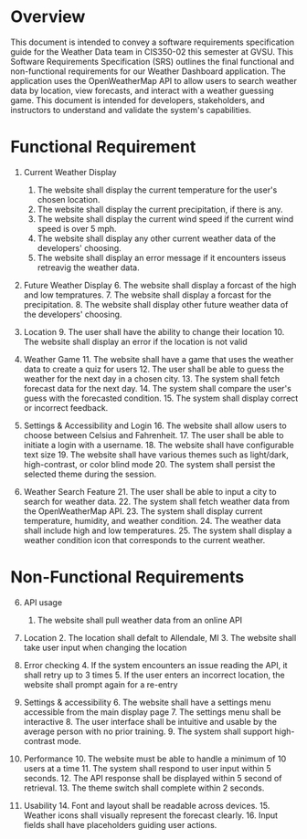 # Overview

This document is intended to convey a software requirements specification guide for the Weather Data team in CIS350-02 this semester at GVSU.
This Software Requirements Specification (SRS) outlines the final functional and non-functional requirements for our Weather Dashboard application. The application uses the OpenWeatherMap API to allow users to search weather data by location, view forecasts, and interact with a weather guessing game. This document is intended for developers, stakeholders, and instructors to understand and validate the system's capabilities.


# Functional Requirement

1. Current Weather Display
    1. The website shall display the current temperature for the user's chosen location.
    2. The website shall display the current precipitation, if there is any.
    3. The website shall display the current wind speed if the current wind speed is over 5 mph.
    4. The website shall display any other current weather data of the developers' choosing.
    5. The website shall display an error message if it encounters isseus retreavig the weather data.

2. Future Weather Display
    6. The website shall display a forcast of the high and low tempratures.
    7. The website shall display a forcast for the precipitation. 
    8. The website shall display other future weather data of the developers' choosing.

3. Location
    9. The user shall have the ability to change their location
    10. The website shall display an error if the location is not valid
  
4. Weather Game
    11. The website shall have a game that uses the weather data to create a quiz for users
    12. The user shall be able to guess the weather for the next day in a chosen city.
    13. The system shall fetch forecast data for the next day.
    14. The system shall compare the user's guess with the forecasted condition.
    15. The system shall display correct or incorrect feedback.
  
5. Settings & Accessibility and Login
    16. The website shall allow users to choose between Celsius and Fahrenheit.
    17. The user shall be able to initiate a login with a username.
    18. The website shall have configurable text size
    19. The website shall have various themes such as light/dark, high-contrast, or color blind mode
    20. The system shall persist the selected theme during the session.

6. Weather Search Feature
    21. The user shall be able to input a city to search for weather data.
    22. The system shall fetch weather data from the OpenWeatherMap API.
    23. The system shall display current temperature, humidity, and weather condition.
    24. The weather data shall include high and low temperatures.
    25. The system shall display a weather condition icon that corresponds to the current weather.


# Non-Functional Requirements

6. API usage
    1. The website shall pull weather data from an online API

7. Location
    2. The location shall defalt to Allendale, MI
    3. The website shall take user input when changing the location

8. Error checking
    4. If the system encounters an issue reading the API, it shall retry up to 3 times
    5. If the user enters an incorrect location, the website shall prompt again for a re-entry
  
9. Settings & accessibility 
    6. The website shall have a settings menu accessible from the main display page
    7. The settings menu shall be interactive
    8. The user interface shall be intuitive and usable by the average person with no prior training.
    9. The system shall support high-contrast mode.

10. Performance
    10. The website must be able to handle a minimum of 10 users at a time
    11. The system shall respond to user input within 5 seconds.
    12. The API response shall be displayed within 5 second of retrieval.
    13. The theme switch shall complete within 2 seconds.
   
11. Usability 
    14. Font and layout shall be readable across devices.
    15. Weather icons shall visually represent the forecast clearly.
    16. Input fields shall have placeholders guiding user actions.











